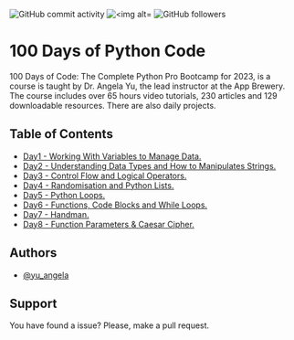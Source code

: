
<p>
<img alt="GitHub commit activity" src="https://img.shields.io/github/commit-activity/w/LinaYorda/100-Days-Of-Python-Code">
<img alt="<img alt="GitHub repo file count"
src="https://img.shields.io/github/directory-file-count/LinaYorda/100-Days-Of-Python-Code">
<img alt="GitHub followers" src="https://img.shields.io/github/followers/LinaYorda?style=social">
</p>

# 100 Days of Python Code

100 Days of Code: The Complete Python Pro Bootcamp for 2023, is a course is taught by Dr. Angela Yu, the lead instructor at the App Brewery. The course includes over 65 hours video tutorials, 230 articles and 129 downloadable resources. There are also daily projects. 

## Table of Contents
* [Day1 - Working With Variables to Manage Data.](https://github.com/LinaYorda/100-Days-Of-Python-Code/tree/main/Day1)
* [Day2 - Understanding Data Types and How to Manipulates Strings.](https://github.com/LinaYorda/100-Days-Of-Python-Code/tree/main/Day2)
* [Day3 - Control Flow and Logical Operators.](https://github.com/LinaYorda/100-Days-Of-Python-Code/tree/main/Day3)
* [Day4 - Randomisation and Python Lists.](https://github.com/LinaYorda/100-Days-Of-Python-Code/tree/main/Day4)
* [Day5 - Python Loops.](https://github.com/LinaYorda/100-Days-Of-Python-Code/tree/main/Day5)
* [Day6 - Functions, Code Blocks and While Loops.](https://github.com/LinaYorda/100-Days-Of-Python-Code/tree/main/Day6)
* [Day7 - Handman.](https://github.com/LinaYorda/100-Days-Of-Python-Code/tree/main/Day7)
* [Day8 - Function Parameters & Caesar Cipher.](https://github.com/LinaYorda/100-Days-Of-Python-Code/tree/main/Day8)

## Authors

- [@yu_angela](https://twitter.com/yu_angela)

## Support

You have found a issue? Please, make a pull request. 